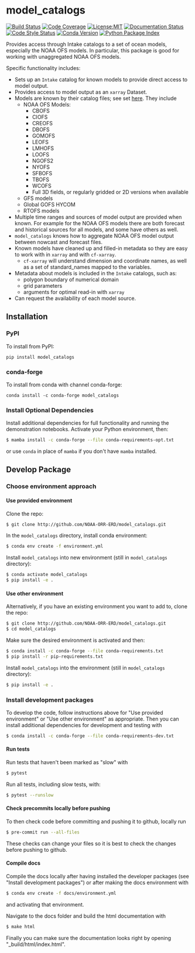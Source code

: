 model_catalogs
==============================
[![Build Status](https://img.shields.io/github/workflow/status/NOAA-ORR-ERD/model_catalogs/Tests?logo=github&style=for-the-badge)](https://github.com/NOAA-ORR-ERD/model_catalogs/actions)
[![Code Coverage](https://img.shields.io/codecov/c/github/NOAA-ORR-ERD/model_catalogs.svg?style=for-the-badge)](https://codecov.io/gh/NOAA-ORR-ERD/model_catalogs)
[![License:MIT](https://img.shields.io/badge/License-MIT-green.svg?style=for-the-badge)](https://opensource.org/licenses/MIT)
[![Documentation Status](https://img.shields.io/readthedocs/model_catalogs/latest.svg?style=for-the-badge)](https://model_catalogs.readthedocs.io/en/latest/?badge=latest)
[![Code Style Status](https://img.shields.io/github/workflow/status/NOAA-ORR-ERD/model_catalogs/linting%20with%20pre-commit?label=Code%20Style&style=for-the-badge)](https://github.com/NOAA-ORR-ERD/model_catalogs/actions)
[![Conda Version](https://img.shields.io/conda/vn/conda-forge/model_catalogs.svg?style=for-the-badge)](https://anaconda.org/conda-forge/model_catalogs)
[![Python Package Index](https://img.shields.io/pypi/v/model_catalogs.svg?style=for-the-badge)](https://pypi.org/project/model_catalogs)


Provides access through Intake catalogs to a set of ocean models, especially the NOAA OFS models. In particular, this package is good for working with unaggregated NOAA OFS models.

Specific functionality includes:
* Sets up an `Intake` catalog for known models to provide direct access to model output.
* Provides access to model output as an `xarray` Dataset.
* Models are known by their catalog files; see set [here](https://github.com/NOAA-ORR-ERD/model_catalogs/tree/main/model_catalogs/catalogs/orig). They include
  * NOAA OFS Models:
    * CBOFS
    * CIOFS
    * CREOFS
    * DBOFS
    * GOMOFS
    * LEOFS
    * LMHOFS
    * LOOFS
    * NGOFS2
    * NYOFS
    * SFBOFS
    * TBOFS
    * WCOFS
    * Full 3D fields, or regularly gridded or 2D versions when available
  * GFS models
  * Global GOFS HYCOM
  * RTOFS models
* Multiple time ranges and sources of model output are provided when known. For example for the NOAA OFS models there are both forecast and historical sources for all models, and some have others as well.
* `model_catalogs` knows how to aggregate NOAA OFS model output between nowcast and forecast files.
* Known models have cleaned up and filled-in metadata so they are easy to work with in `xarray` and with `cf-xarray`.
  * `cf-xarray` will understand dimension and coordinate names, as well as a set of standard_names mapped to the variables.
* Metadata about models is included in the `Intake` catalogs, such as:
  * polygon boundary of numerical domain
  * grid parameters
  * arguments for optimal read-in with `xarray`
* Can request the availability of each model source.


## Installation

### PyPI

To install from PyPI:
``` base
pip install model_catalogs
```

### conda-forge

To install from conda with channel conda-forge:
``` base
conda install -c conda-forge model_catalogs
```


### Install Optional Dependencies

Install additional dependencies for full functionality and running the demonstration notebooks. Activate your Python environment, then:

``` bash
$ mamba install -c conda-forge --file conda-requirements-opt.txt
```
or use `conda` in place of `mamba` if you don't have `mamba` installed.


## Develop Package

### Choose environment approach

#### Use provided environment

Clone the repo:
``` bash
$ git clone http://github.com/NOAA-ORR-ERD/model_catalogs.git
```

In the `model_catalogs` directory, install conda environment:
``` bash
$ conda env create -f environment.yml
```

Install `model_catalogs` into new environment (still in `model_catalogs` directory):
``` bash
$ conda activate model_catalogs
$ pip install -e .
```

#### Use other environment

Alternatively, if you have an existing environment you want to add to, clone the repo:
``` bash
$ git clone http://github.com/NOAA-ORR-ERD/model_catalogs.git
$ cd model_catalogs
```

Make sure the desired environment is activated and then:
``` bash
$ conda install -c conda-forge --file conda-requirements.txt
$ pip install -r pip-requirements.txt
```

Install `model_catalogs` into the environment (still in `model_catalogs` directory):
``` bash
$ pip install -e .
```

### Install development packages

To develop the code, follow instructions above for "Use provided environment" or "Use other environment" as appropriate. Then you can install additional dependencies for development and testing with
``` bash
$ conda install -c conda-forge --file conda-requirements-dev.txt
```


#### Run tests

Run tests that haven't been marked as "slow" with
``` bash
$ pytest
```

Run all tests, including slow tests, with:
``` bash
$ pytest --runslow
```


#### Check precommits locally before pushing

To then check code before committing and pushing it to github, locally run
``` bash
$ pre-commit run --all-files
```
These checks can change your files so it is best to check the changes before pushing to github.


#### Compile docs

Compile the docs locally after having installed the developer packages (see "Install development packages") or after making the docs environment with
``` bash
$ conda env create -f docs/environment.yml
```
and activating that environment.

Navigate to the docs folder and build the html documentation with
``` bash
$ make html
```

Finally you can make sure the documentation looks right by opening "_build/html/index.html".
